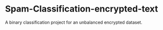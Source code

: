 # Spam-Classification-encrypted-text
A binary classification project for an unbalanced encrypted dataset.
